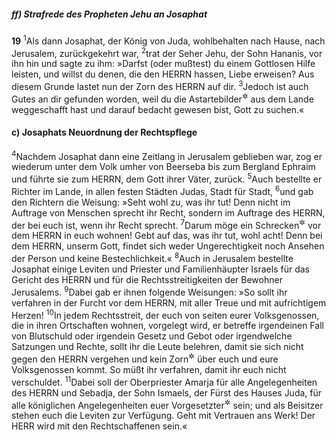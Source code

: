 ##### ff) Strafrede des Propheten Jehu an Josaphat

__19__
<sup>1</sup>Als dann Josaphat, der König von Juda, wohlbehalten nach Hause, nach Jerusalem, zurückgekehrt war,
<sup>2</sup>trat der Seher Jehu, der Sohn Hananis, vor ihn hin und sagte zu ihm: »Darfst (oder mußtest) du einem Gottlosen Hilfe leisten, und willst du denen, die den HERRN hassen, Liebe erweisen? Aus diesem Grunde lastet nun der Zorn des HERRN auf dir.
<sup>3</sup>Jedoch ist auch Gutes an dir gefunden worden, weil du die Astartebilder<sup title="oder: Götzensäulen">&#x2732;</sup> aus dem Lande weggeschafft hast und darauf bedacht gewesen bist, Gott zu suchen.«

#### c) Josaphats Neuordnung der Rechtspflege

<sup>4</sup>Nachdem Josaphat dann eine Zeitlang in Jerusalem geblieben war, zog er wiederum unter dem Volk umher von Beerseba bis zum Bergland Ephraim und führte sie zum HERRN, dem Gott ihrer Väter, zurück.
<sup>5</sup>Auch bestellte er Richter im Lande, in allen festen Städten Judas, Stadt für Stadt,
<sup>6</sup>und gab den Richtern die Weisung: »Seht wohl zu, was ihr tut! Denn nicht im Auftrage von Menschen sprecht ihr Recht, sondern im Auftrage des HERRN, der bei euch ist, wenn ihr Recht sprecht.
<sup>7</sup>Darum möge ein Schrecken<sup title="= heilige Scheu">&#x2732;</sup> vor dem HERRN in euch wohnen! Gebt auf das, was ihr tut, wohl acht! Denn bei dem HERRN, unserm Gott, findet sich weder Ungerechtigkeit noch Ansehen der Person und keine Bestechlichkeit.«
<sup>8</sup>Auch in Jerusalem bestellte Josaphat einige Leviten und Priester und Familienhäupter Israels für das Gericht des HERRN und für die Rechtsstreitigkeiten der Bewohner Jerusalems.
<sup>9</sup>Dabei gab er ihnen folgende Weisungen: »So sollt ihr verfahren in der Furcht vor dem HERRN, mit aller Treue und mit aufrichtigem Herzen!
<sup>10</sup>In jedem Rechtsstreit, der euch von seiten eurer Volksgenossen, die in ihren Ortschaften wohnen, vorgelegt wird, er betreffe irgendeinen Fall von Blutschuld oder irgendein Gesetz und Gebot oder irgendwelche Satzungen und Rechte, sollt ihr die Leute belehren, damit sie sich nicht gegen den HERRN vergehen und kein Zorn<sup title="oder: Strafgericht">&#x2732;</sup> über euch und eure Volksgenossen kommt. So müßt ihr verfahren, damit ihr euch nicht verschuldet.
<sup>11</sup>Dabei soll der Oberpriester Amarja für alle Angelegenheiten des HERRN und Sebadja, der Sohn Ismaels, der Fürst des Hauses Juda, für alle königlichen Angelegenheiten euer Vorgesetzter<sup title="oder: Vorsitzender">&#x2732;</sup> sein; und als Beisitzer stehen euch die Leviten zur Verfügung. Geht mit Vertrauen ans Werk! Der HERR wird mit den Rechtschaffenen sein.«